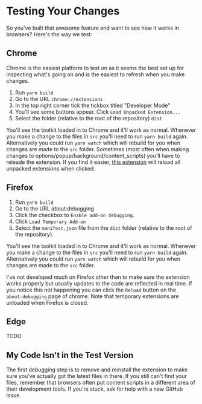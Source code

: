 # Testing Your Changes
So you've built that awesome feature and want to see how it works in browsers?
Here's the way we test:

## Chrome
Chrome is the easiest platform to test on as it seems the best set up for inspecting
what's going on and is the easiest to refresh when you make changes.

1. Run `yarn build`
2. Go to the URL `chrome://extensions`
3. In the top right corner tick the tickbox titled "Developer Mode"
4. You'll see some buttons appear. Click `Load Unpacked Extension...`
5. Select the folder (relative to the root of the repository) `dist`

You'll see the toolkit loaded in to Chrome and it'll work as normal. Whenever you make
a change to the files in `src` you'll need to run `yarn build` again. Alternatively
you could run `yarn watch` which will rebuild for you when changes are made to the `src`
folder. Sometimes (most often when making changes to options/popup/background/content_scripts)
you'll have to releade the extension. If you find it easier,
[this extension](https://chrome.google.com/webstore/detail/extensions-reloader/fimgfedafeadlieiabdeeaodndnlbhid)
will reload all unpacked extensions when clicked.

## Firefox
1. Run `yarn build`
2. Go to the URL about:debugging
3. Click the checkbox to `Enable add-on debugging`.
4. Click `Load Temporary Add-on`
5. Select the `manifest.json` file from the `dist` folder (relative to the root of the repository).

You'll see the toolkit loaded in to Chrome and it'll work as normal. Whenever you make
a change to the files in `src` you'll need to run `yarn build` again. Alternatively
you could run `yarn watch` which will rebuild for you when changes are made to the `src`
folder.

I've not developed much on Firefox other than to make sure the extension works properly
but usually updates to the code are reflected in real time. If you notice this not happening
you can click the `Reload` button on the `about:debugging` page of chrome. Note that
temporary extensions are unloaded when Firefox is closed.

## Edge
TODO

## My Code Isn't in the Test Version
The first debugging step is to remove and reinstall the extension to make sure
you've actually got the latest files in there. If you still can't find your files,
remember that browsers often put content scripts in a different area of their
development tools. If you're stuck, ask for help with a new GitHub Issue.
